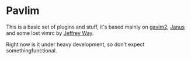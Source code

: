 Pavlim
======

This is a basic set of plugins and stuff, it's based mainly on [gavim2](https://github.com/gaveen/gavim2/), [Janus](https://github.com/carlhuda/janus) and some lost vimrc by [Jeffrey Way](http://net.tutsplus.com/articles/general/top-10-pitfalls-when-switching-to-vim/ "Top 10 pitfalls when switching to vim").

Right now is it under heavy development, so don't expect somethingfunctional.
